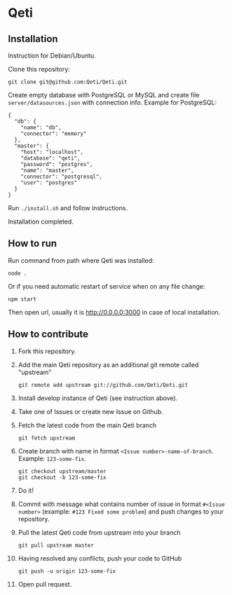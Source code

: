 # Qeti

## Installation

Instruction for Debian/Ubuntu.

Clone this repository:

```
git clone git@github.com:Qeti/Qeti.git
```

Create empty database with PostgreSQL or MySQL 
and create file `server/datasources.json` with connection info. 
Example for PostgreSQL:

```
{
  "db": {
    "name": "db",
    "connector": "memory"
  },
  "master": {
    "host": "localhost",
    "database": "qeti",
    "password": "postgres",
    "name": "master",
    "connector": "postgresql",
    "user": "postgres"
  }
}
```

Run `./install.sh` and follow instructions.

Installation completed.

## How to run

Run command from path where Qeti was installed: 

```
node .
```

Or if you need automatic restart of service when on any file change:

```
npm start
```

Then open url, usually it is http://0.0.0.0:3000 in case of local installation.

## How to contribute

1. Fork this repository.

1. Add the main Qeti repository as an additional git remote called "upstream"

    ```
    git remote add upstream git://github.com/Qeti/Qeti.git
    ```

1. Install develop instance of Qeti (see instruction above).

1. Take one of Issues or create new Issue on Github.

1. Fetch the latest code from the main Qeti branch

    ```
    git fetch upstream
    ```

1. Create branch with name in format `<Issue number>-name-of-branch`. Example: `123-some-fix`.

    ```
    git checkout upstream/master
    git checkout -b 123-some-fix
    ```

1. Do it!

1. Commit with message what contains number of issue in format `#<Issue number>` 
(example: `#123 Fixed some problem`) and push changes to your repository.

1. Pull the latest Qeti code from upstream into your branch

    ```
    git pull upstream master
    ```

1. Having resolved any conflicts, push your code to GitHub

    ```
    git push -u origin 123-some-fix
    ```

1. Open pull request.
